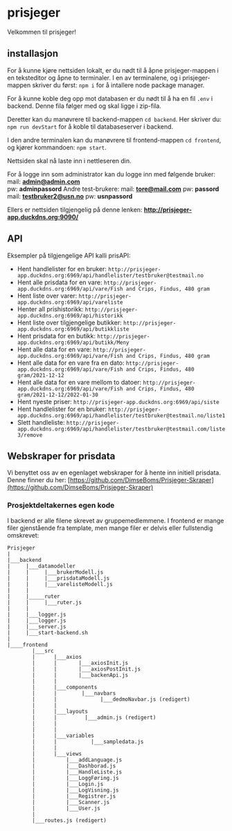 # prisjeger
Velkommen til prisjeger!

## installasjon
For å kunne kjøre nettsiden lokalt, er du nødt til å åpne prisjeger-mappen i en teksteditor og åpne to terminaler. 
I en av terminalene, og i prisjeger-mappen skriver du først: `npm i` for å intallere node package manager.

For å kunne koble deg opp mot databasen er du nødt til å ha en fil `.env` i backend. Denne fila følger med og skal ligge i zip-fila.
 
Deretter kan du manøvrere til backend-mappen `cd backend`.
Her skriver du: `npm run devStart` for å koble til databaseserver i backend.

I den andre terminalen kan du manøvrere til frontend-mappen `cd frontend`, og kjører kommandoen: 
`npm start`.

Nettsiden skal nå laste inn i nettleseren din. 

For å logge inn som administrator kan du logge inn med følgende bruker:
mail: **admin@admin.com**  
pw: **adminpassord**
Andre test-brukere:
mail: **tore@mail.com** 
pw: **passord**
mail: **testbruker2@usn.no** 
pw: **usnpassord**

Ellers er nettsiden tilgjengelig på denne lenken:
**http://prisjeger-app.duckdns.org:9090/**

## API
Eksempler på tilgjengelige API kalli prisAPI:
- Hent handlelister for en bruker:
`http://prisjeger-app.duckdns.org:6969/api/handlelister/testbruker@testmail.no`
- Hent alle prisdata for en vare:
`http://prisjeger-app.duckdns.org:6969/api/vare/Fish and Crips, Findus, 480 gram`
- Hent liste over varer:
`http://prisjeger-app.duckdns.org:6969/api/vareliste`
- Henter all prishistorikk:
`http://prisjeger-app.duckdns.org:6969/api/historikk`
- Hent liste over tilgjengelige butikker:
`http://prisjeger-app.duckdns.org:6969/api/butikkliste`
- Hent prisdata for en butikk:
`http://prisjeger-app.duckdns.org:6969/api/butikk/Meny`
- Hent alle data for en vare:
`http://prisjeger-app.duckdns.org:6969/api/vare/Fish and Crips, Findus, 480 gram`
- Hent alle data for en vare fra en dato:
`http://prisjeger-app.duckdns.org:6969/api/vare/Fish and Crips, Findus, 480 gram/2021-12-12`
- Hent alle data for en vare mellom to datoer:
`http://prisjeger-app.duckdns.org:6969/api/vare/Fish and Crips, Findus, 480 gram/2021-12-12/2022-01-30`
- Hent nyeste priser:
`http://prisjeger-app.duckdns.org:6969/api/siste`
- Hent handlelister for en bruker:
`http://prisjeger-app.duckdns.org:6969/api/handlelister/testbruker@testmail.no/liste1`
- Slett handleliste:
`http://prisjeger-app.duckdns.org:6969/api/handlelister/testbruker@testmail.com/liste3/remove`

## Webskraper for prisdata
Vi benyttet oss av en egenlaget webskraper for å hente inn initiell prisdata. Denne finner du her:
[https://github.com/DimseBoms/Prisjeger-Skraper](https://github.com/DimseBoms/Prisjeger-Skraper)
### Prosjektdeltakernes egen kode
I backend er alle filene skrevet av gruppemedlemmene. I frontend er mange filer gjenstående fra template, men mange filer er delvis eller fullstendig omskrevet:
```
Prisjeger
|
|___backend
|	  |___datamodeller
|	  |		|___brukerModell.js
|	  |		|___prisdataModell.js
|	  |		|___varelisteModell.js
|	  |
|	  |_____ruter
|	  |	    |___ruter.js
|	  |
|	  |___logger.js
|	  |___logger.js
|	  |___server.js
|	  |___start-backend.sh
|
|____frontend
	    |___src
	    |	   |___axios
	    |	   |	   |___axiosInit.js
	    |	   |	   |___axiosPostInit.js
	    |	   |	   |___backenApi.js
	    |	   |
	    |	   |___components
	    |	   |		|___navbars
	    |	   |			  |___dedmoNavbar.js (redigert)
	    |	   |						    
	    |	   |___layouts
	    |	   |	     |___admin.js (redigert)
	    |	   |
	    |	   |
 	    |	   |___variables
	    |	   |           |___sampledata.js
	    |	   |
	    |	   |___views
	    |		   |___addLanguage.js
	    |		   |___Dashborad.js
	    |		   |___HandleListe.js
	    |		   |___LoggFøring.js
	    |		   |___Login.js
	    |		   |___LogVisning.js
	    |		   |___Registrer.js
	    |		   |___Scanner.js
	    |		   |___User.js
	    |
	    |___routes.js (redigert)
```
